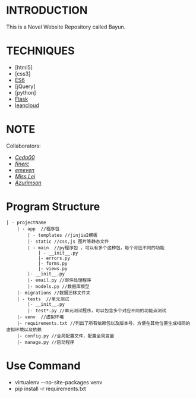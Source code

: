 # INTRODUCTION
This is a Novel Website Repository called Bayun.

# TECHNIQUES
+ [html5] 
+ [css3]
+ [ES6](http://es6.ruanyifeng.com/)
+ [jQuery]
+ [python]
+ [Flask](https://github.com/miguelgrinberg/flasky)
+ [leancloud](https://leancloud.cn/docs/leanstorage_guide-python.html)

# NOTE
Collaborators: 
* [*Cedo00*][1]
* [*finerc*][2]
* [*emeven*][3]
* [*Miss.Lei*][4]
* [*Azurimson*][5]

[1]: https://github.com/Cedo00
[2]: https://github.com/finerc
[3]: https://github.com/emeven
[4]: https://github.com/leixiaorong
[5]: https://github.com/Azurimson

# Program Structure
```
| - projectName
    | - app  //程序包
        | - templates //jinjia2模板
        |- static //css,js 图片等静态文件
        | - main  //py程序包 ，可以有多个这种包，每个对应不同的功能
            | - __init__.py
            |- errors.py
            |- forms.py
            |- views.py
        |- __init__.py
        |- email.py //邮件处理程序
        |- models.py //数据库模型
    |- migrations //数据迁移文件夹
    | - tests  //单元测试
        |- __init__.py
        |- test*.py //单元测试程序，可以包含多个对应不同的功能点测试
    |- venv  //虚拟环境
    |- requirements.txt //列出了所有依赖包以及版本号，方便在其他位置生成相同的虚拟环境以及依赖
    |- config.py //全局配置文件，配置全局变量
    |- manage.py //启动程序
```

# Use Command
* virtualenv --no-site-packages venv
* pip install -r requirements.txt
